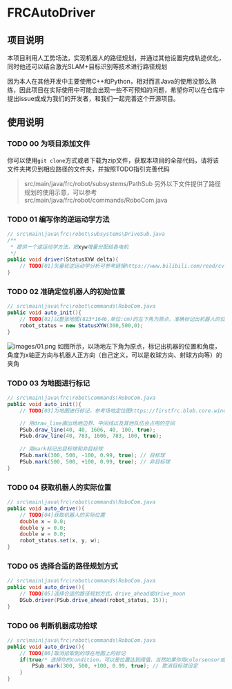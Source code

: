 # FRCAutoDriver

## 项目说明

本项目利用人工势场法，实现机器人的路径规划，并通过其他设置完成轨迹优化，同时他还可以结合激光SLAM+目标识别等技术进行路径规划

因为本人在其他开发中主要使用C++和Python，相对而言Java的使用没那么熟练，因此项目在实际使用中可能会出现一些不可预知的问题，希望你可以在仓库中提出issue或成为我们的开发者，和我们一起完善这个开源项目。

## 使用说明

### TODO 00 为项目添加文件

你可以使用`git clone`方式或者下载为zip文件，获取本项目的全部代码，请将该文件夹拷贝到相应路径的文件夹，并按照TODO指引完善代码
> src/main/java/frc/robot/subsystems/PathSub
另外以下文件提供了路径规划的使用示意，可以参考
> src/main/java/frc/robot/commands/RoboCom.java

### TODO 01 编写你的逆运动学方法
```java
// src\main\java\frc\robot\subsystems\DriveSub.java
/**
 * 提供一个逆运动学方法，把xyw增量分配给各电机
 */
public void driver(StatusXYW delta){
    // TODO[01]矢量轮逆运动学分析可参考链接https://www.bilibili.com/read/cv14591015
}
```

### TODO 02 准确定位机器人的初始位置
```java
// src\main\java\frc\robot\commands\RoboCom.java
public void auto_init(){
    // TODO[02]以整张地图(823*1646,单位:cm)的左下角为原点，准确标记出机器人的位置和角度
    robot_status = new StatusXYW(300,500,0);
}
```
![images/01.png](https://user-images.githubusercontent.com/87751816/188202864-eeb3a2c2-9f09-4ffc-ae1d-2a5fd030769c.png)
如图所示，以场地左下角为原点，标记出机器的位置和角度，角度为x轴正方向与机器人正方向（自己定义，可以是收球方向、射球方向等）的夹角

### TODO 03 为地图进行标记
```java
// src\main\java\frc\robot\commands\RoboCom.java
public void auto_init(){
    // TODO[03]为地图进行标记，参考场地定位图https://firstfrc.blob.core.windows.net/frc2022/FieldAssets/2022LayoutMarkingDiagram.pdf

    // 用draw_line画出场地边界、中间线以及其他队伍会占用的空间
    PSub.draw_line(40, 40, 1606, 40, 100, true);
    PSub.draw_line(40, 783, 1606, 783, 100, true);
    
    // 用mark标记出目标球和非目标球
    PSub.mark(300, 500, -100, 0.99, true); // 目标球
    PSub.mark(500, 500, +100, 0.99, true); // 非目标球
}
```

### TODO 04 获取机器人的实际位置
```java
// src\main\java\frc\robot\commands\RoboCom.java
public void auto_drive(){
    // TODO[04]获取机器人的实际位置
    double x = 0.0;
    double y = 0.0;
    double w = 0.0;
    robot_status.set(x, y, w);
}
```

### TODO 05 选择合适的路径规划方式
```java
// src\main\java\frc\robot\commands\RoboCom.java 
public void auto_drive(){
    // TODO[05]选择合适的路径规划方式，drive_ahead或drive_moon
    DSub.driver(PSub.drive_ahead(robot_status, 15));
}
```

### TODO 06 判断机器成功拾球
```java
// src\main\java\frc\robot\commands\RoboCom.java
public void auto_drive(){
    // TODO[06]取消拾取到的球在地图上的标记
    if(true/* 选择你的condition，可以是位置达到阈值，当然如果你用colorsensor或通过射球/吸球的电压/速度变化来判断拾球成功那就更好了 */){
        PSub.mark(300, 500, +100, 0.99, true); // 取消目标球设定
    }
}
```